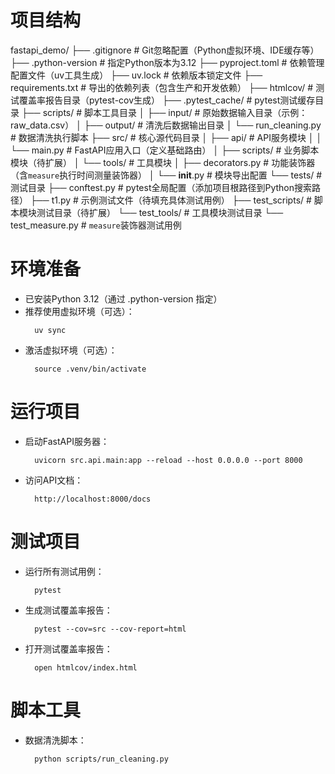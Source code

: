 # 项目结构
fastapi_demo/
├── .gitignore          # Git忽略配置（Python虚拟环境、IDE缓存等）
├── .python-version     # 指定Python版本为3.12
├── pyproject.toml      # 依赖管理配置文件（uv工具生成）
├── uv.lock             # 依赖版本锁定文件
├── requirements.txt    # 导出的依赖列表（包含生产和开发依赖）
├── htmlcov/            # 测试覆盖率报告目录（pytest-cov生成）
├── .pytest_cache/      # pytest测试缓存目录
├── scripts/            # 脚本工具目录
│   ├── input/          # 原始数据输入目录（示例：raw_data.csv）
│   ├── output/         # 清洗后数据输出目录
│   └── run_cleaning.py # 数据清洗执行脚本
├── src/                # 核心源代码目录
│   ├── api/            # API服务模块
│   │   └── main.py     # FastAPI应用入口（定义基础路由）
│   ├── scripts/        # 业务脚本模块（待扩展）
│   └── tools/          # 工具模块
│       ├── decorators.py # 功能装饰器（含`measure`执行时间测量装饰器）
│       └── __init__.py   # 模块导出配置
└── tests/              # 测试目录
    ├── conftest.py     # pytest全局配置（添加项目根路径到Python搜索路径）
    ├── t1.py           # 示例测试文件（待填充具体测试用例）
    ├── test_scripts/   # 脚本模块测试目录（待扩展）
    └── test_tools/     # 工具模块测试目录
        └── test_measure.py # `measure`装饰器测试用例

# 环境准备
- 已安装Python 3.12（通过 .python-version 指定）
- 推荐使用虚拟环境（可选）：
  ```
    uv sync
  ```
- 激活虚拟环境（可选）：
  ```
    source .venv/bin/activate
  ```
# 运行项目
- 启动FastAPI服务器：
  ```
    uvicorn src.api.main:app --reload --host 0.0.0.0 --port 8000
  ```
- 访问API文档：
  ```
    http://localhost:8000/docs
  ```

# 测试项目
- 运行所有测试用例：
  ```
    pytest
  ```
- 生成测试覆盖率报告：
  ```
    pytest --cov=src --cov-report=html
  ```
- 打开测试覆盖率报告：
  ```
    open htmlcov/index.html
  ```
# 脚本工具
- 数据清洗脚本：
  ```
    python scripts/run_cleaning.py
  ```   
  